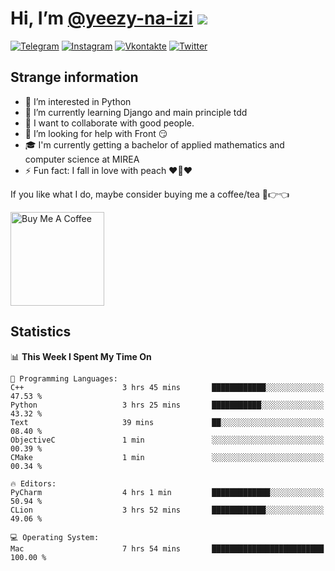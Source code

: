 # Hi, I’m [@yeezy-na-izi](https://github.com/yeezy-na-izi/) ![](https://visitor-badge.glitch.me/badge?page_id=yeezy-na-izi.yeezy-na-izi)

[![Telegram](https://img.shields.io/badge/Telegram-262424?style=for-the-badge&logo=Telegram)](https://t.me/yeezy_na_izi)
[![Instagram](https://img.shields.io/badge/Instagram-262424?style=for-the-badge&logo=Instagram)](https://www.instagram.com/yeezy_na_izi)
[![Vkontakte](https://img.shields.io/badge/VK-262424?style=for-the-badge&logo=Vk&logoColor=0077FF)](https://vk.com/yeezy_na_izi)
[![Twitter](https://img.shields.io/badge/Twitter-262424?style=for-the-badge&logo=Twitter)](https://twitter.com/yeezynaizi)

## Strange information
  
- 👀 I’m interested in Python
- 🌱 I’m currently learning Django and main principle tdd
- 💞️ I want to collaborate with good people.
- 🤔 I’m looking for help with Front 😏
- 🎓 I'm currently getting a bachelor of applied mathematics and computer science at MIREA
- ⚡️ Fun fact: I fall in love with peach ❤️🍑❤️

If you like what I do, maybe consider buying me a coffee/tea 🥺👉👈

<a href="https://www.buymeacoffee.com/yeezynaizi" target="_blank"><img src="https://cdn.buymeacoffee.com/buttons/v2/default-red.png" alt="Buy Me A Coffee" width="150" ></a>

## Statistics

<!--START_SECTION:waka-->
📊 **This Week I Spent My Time On** 

```text
💬 Programming Languages: 
C++                      3 hrs 45 mins       ████████████░░░░░░░░░░░░░   47.53 % 
Python                   3 hrs 25 mins       ███████████░░░░░░░░░░░░░░   43.32 % 
Text                     39 mins             ██░░░░░░░░░░░░░░░░░░░░░░░   08.40 % 
ObjectiveC               1 min               ░░░░░░░░░░░░░░░░░░░░░░░░░   00.39 % 
CMake                    1 min               ░░░░░░░░░░░░░░░░░░░░░░░░░   00.34 % 

🔥 Editors: 
PyCharm                  4 hrs 1 min         █████████████░░░░░░░░░░░░   50.94 % 
CLion                    3 hrs 52 mins       ████████████░░░░░░░░░░░░░   49.06 % 

💻 Operating System: 
Mac                      7 hrs 54 mins       █████████████████████████   100.00 % 
```


<!--END_SECTION:waka-->

